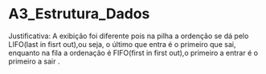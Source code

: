 # A3_Estrutura_Dados
Justificativa: A exibição foi diferente pois na pilha a ordenção se dá pelo LIFO(last in fisrt out),ou seja,
o último que entra é o primeiro que sai,
enquanto na fila a ordenação é FIFO(first in first out),o primeiro a entrar é o primeiro a sair .
